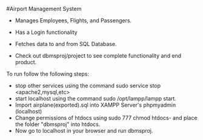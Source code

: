 #Airport Management System 


- Manages Employees, Flights, and Passengers. 
- Has a Login functionality
- Fetches data to and from SQL Database. 

- Check out dbmsproj/project to see complete functionality and end product. 

To run follow the following steps: 
- stop other services using the command sudo service stop <apache2,mysql,etc>
- start localhost using the command sudo /opt/lampp/lampp start. 
- Import airplane(exported).sql into XAMPP Server's phpmyadmin (localhost)
- Change permissions of htdocs using sudo 777 chmod htdocs- and place the folder "dbmsproj" into htdocs. 
- Now go to localhost in your browser and run dbmsproj.


